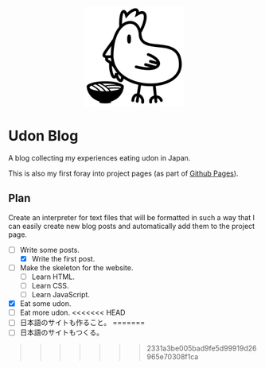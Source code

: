 <p align="center">
  <a href="http://shlappas.com/udon-blog/">
    <img src="images/icon.svg" width="200" height="200">
  </a>
</p>

# Udon Blog

A blog collecting my experiences eating udon in Japan.

This is also my first foray into project pages (as part of [Github Pages](https://pages.github.com/)).

## Plan

Create an interpreter for text files that will be formatted in such a way that I can easily create new blog posts and automatically add them to the project page.

- [ ] Write some posts.
  - [x] Write the first post.
- [ ] Make the skeleton for the website.
  - [ ] Learn HTML.
  - [ ] Learn CSS.
  - [ ] Learn JavaScript.
- [x] Eat some udon.
- [ ] Eat more udon.
<<<<<<< HEAD
- [ ] 日本語のサイトも作ること。
=======
- [ ] 日本語のサイトもつくる。
>>>>>>> 2331a3be005bad9fe5d99919d26965e70308f1ca
